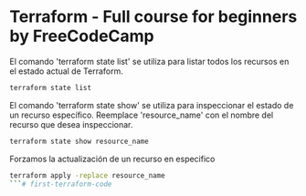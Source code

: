 # Terraform - Full course for beginners by FreeCodeCamp 

 El comando 'terraform state list' se utiliza para listar todos los recursos en el estado actual de Terraform.
```bash
terraform state list
```


El comando 'terraform state show' se utiliza para inspeccionar el estado de un recurso específico. Reemplace 'resource_name' con el nombre del recurso que desea inspeccionar.

```bash
terraform state show resource_name
```

Forzamos la actualización de un recurso en especifico

```bash
terraform apply -replace resource_name
```# first-terraform-code
